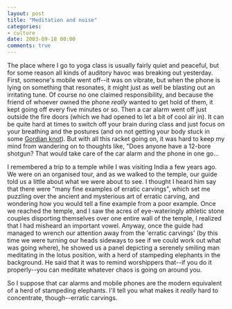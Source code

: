 ```yaml
---
layout: post
title: "Meditation and noise"
categories:
- culture
date: 2003-09-18 00:00
comments: true
---
```


<p>The place where I go to yoga class is usually fairly quiet and peaceful, but for some reason all kinds of auditory havoc was breaking out yesterday. First, someone's mobile went off--it was on vibrate, but when the phone is lying on something that resonates, it might just as well be blasting out an irritating tune. Of course no one claimed responsibility, and because the friend of whoever owned the phone <em>really</em> wanted to get hold of them, it kept going off every five minutes or so. Then a car alarm went off just outside the fire doors (which we had opened to let a bit of cool air in). It can be quite hard at times to switch off your brain during class and just focus on your breathing and the postures (and on not getting your body stuck in some <a href="http://www.gordiansolutions.com/TheKnot.htm">Gordian knot</a>). But with all this racket going on, it was hard to keep my mind from wandering on to thoughts like, "Does anyone have a 12-bore shotgun? That would take care of the car alarm and the phone in one go...</p>

<p>I remembered a trip to a temple while I was visiting India a few years ago. We were on an organised tour, and as we walked to the temple, our guide told us a little about what we were about to see. I thought I heard him say that there were "many fine examples of erratic carvings", which set me puzzling over the ancient and mysterious art of erratic carving, and wondering how you would tell a fine example from a poor example. Once we reached the temple, and I saw the acres of eye-wateringly athletic stone couples disporting themselves over one entire wall of the temple, I realized that I had misheard an important vowel. Anyway, once the guide had managed to wrench our attention away from the 'erratic carvings' (by this time we were turning our heads sideways to see if we could work out what was going where), he showed us a panel depicting a serenely smiling man meditating in the lotus position, with a herd of stampeding elephants in the background. He said that it was to remind worshippers that--if you do it properly--you can meditate whatever chaos is going on around you.</p>

<p>So I suppose that car alarms and mobile phones are the modern equivalent of a herd of stampeding elephants. I'll tell you what makes it <em>really</em> hard to concentrate, though--erratic  carvings.</p>


